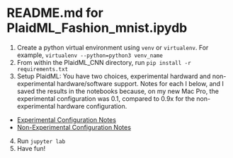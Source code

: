 # README.md for PlaidML_Fashion_mnist.ipydb
1. Create a python virtual environment using `venv` or `virtualenv`. For example, `virtualenv --python=python3 venv_name`
2. From within the PlaidML_CNN directory, run `pip install -r requirements.txt`
3. Setup PlaidML: You have two choices, experimental hardward and non-experimental hardware/software support. Notes for each I below, and I saved the results in the notebooks because, on my new Mac Pro, the experimental configuration was 0.1, compared to 0.9x for the non-experimental hardware configuration. 
  - [Experimental Configuration Notes](./plaidML_experimental.md)
  - [Non-Experimental Configuration Notes](./plaidML_non-experimental.md)
4. Run `jupyter lab`
5. Have fun!


